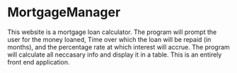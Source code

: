 # MortgageManager


This website is a mortgage loan calculator.
The program will prompt the user for the money loaned, Time over which the loan will be repaid (in months), and the percentage rate at which interest will accrue.
The program will calculate all neccasary info and display it in a table. This is an entirely front end application. 
